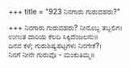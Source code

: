 +++
title = "923 ನಿನಗಾರು ಗುರುವಹರು?"

+++
ನಿನಗಾರು ಗುರುವಹರು? ನೀನೊಬ್ಬ ತಬ್ಬಲಿಗ।  
ಉಣುತ ದಾರಿಯ ಕೆಲದಿ ಸಿಕ್ಕಿದೆಂಜಲನು॥  
ದಿನವ ಕಳೆ; ಗುರುಶಿಷ್ಯಪಟ್ಟಗಳು ನಿನಗೇಕೆ?।  
ನಿನಗೆ ನೀನೇ ಗುರುವೊ - ಮಂಕುತಿಮ್ಮ॥  
